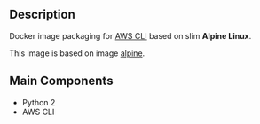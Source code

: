 ## Description

Docker image packaging for [AWS CLI](http://docs.aws.amazon.com/cli/latest/userguide/installing.html) based on slim **Alpine Linux**.

This image is based on image [alpine](https://github.com/gliderlabs/docker-alpine/blob/master/versions/library-3.5/Dockerfile).

## Main Components

* Python 2
* AWS CLI
